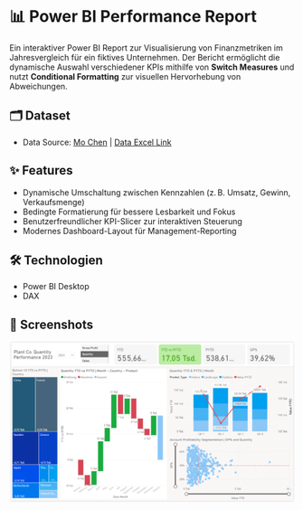 # 📊 Power BI Performance Report
Ein interaktiver Power BI Report zur Visualisierung von Finanzmetriken im Jahresvergleich für ein fiktives Unternehmen. Der Bericht ermöglicht die dynamische Auswahl verschiedener KPIs mithilfe von **Switch Measures** und nutzt **Conditional Formatting** zur visuellen Hervorhebung von Abweichungen.

## 🗂️ Dataset
- Data Source: [Mo Chen](https://github.com/mochen862) | [Data Excel Link](https://github.com/jakobolb/power-bi-financials-report/blob/main/Plant_DTS.xls)

## ✨ Features
- Dynamische Umschaltung zwischen Kennzahlen (z. B. Umsatz, Gewinn, Verkaufsmenge)
- Bedingte Formatierung für bessere Lesbarkeit und Fokus
- Benutzerfreundlicher KPI-Slicer zur interaktiven Steuerung
- Modernes Dashboard-Layout für Management-Reporting

## 🛠️ Technologien
- Power BI Desktop
- DAX 

## 📸 Screenshots
![PowerBi Performance Dashboard](https://github.com/jakobolb/power-bi-financials-report/blob/main/Screenshot.png)
